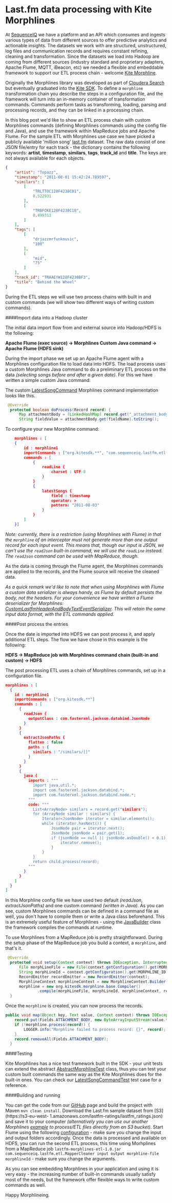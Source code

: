Last.fm data processing with Kite Morphlines
==============================================

At [SequenceIQ](http://sequenceiq.com) we have a platform and an API which consumes and ingests various types of data from different sources to offer predictive analytics and actionable insights.
The datasets we work with are structured, unstructured, log files and communication records and requires constant refining, cleaning and transformation. Since the datasets we load into Hadoop are coming from different sources (industry standard and proprietary adapters, Apache Flume, MQTT, iBeacon, etc)
we needed a flexible and embeddable framework to support our ETL process chain - welcome [Kite Morphline](https://github.com/kite-sdk/kite/tree/master/kite-morphlines).

Originally the Morphlines library was developed as part of [Cloudera Search](http://www.cloudera.com/content/cloudera/en/products-and-services/cdh/search.html) but eventually graduated into the [Kite SDK](http://kitesdk.org/docs/current/).
To define a `morphline` transformation chain you describe the steps in a configuration file, and the framework will turn into an in-memory container of transformation commands.
Commands perform tasks as transforming, loading, parsing and processing records, and they can be linked in a processing chain.

In this blog post we'd like to show an ETL process chain with custom Morphlines commands (defining Morphlines commands using the config file and Java), and use the framework within MapReduce jobs and Apache Flume.
For the sample ETL with Morphlines use case we have picked a publicly available 'million song' [last.fm](http://labrosa.ee.columbia.edu/millionsong/lastfm) dataset.
The raw data consist of one JSON file/entry for each track - the dictionary contains the following keywords: **artist**, **timestamp**, **similars**, **tags**, **track_id** and **title**.
The keys are not always available for each objects.

``` JSON
{
    "artist": "Topazz",
    "timestamp": "2011-08-01 15:42:24.789597",
    "similars": [
        [
            "TRLTTOC128F4238C01",
            0.522931
        ],
        [
            "TRBFOXE128F4238C18",
            0.499313
        ]
    ],
    "tags": [
        [
            "drjazzmrfunkmusic",
            "100"
        ],
        [
            "mid",
            "75"
        ]
    ],
    "track_id": "TRAAEYW128F4238BF3",
    "title": "Behind the Wheel"
}
```

During the ETL steps we will use two process chains with built in and custom commands (we will show two different ways of writing custom commands).

####Import data into a Hadoop cluster

The initial data import flow from and external source into Hadoop/HDFS is the following:

**Apache Flume (exec source) -> Morphlines Custom Java command -> Apache Flume (HDFS sink)**

During the import phase we set up an Apache Flume agent with a Morphlines configuration file to load data into HDFS. The load process uses a custom Morphlines Java command
to do a preliminary ETL process on the data *(selecting songs before and after a given date)*. For this we have written a simple custom Java command:


The custom [LatestSongCommand](https://github.com/sequenceiq/sequenceiq-samples/blob/master/lastfm-morphlines-etl/src/main/java/com/sequenceiq/lastfm/etl/LatestSongCommand.java) Morphlines command implementation looks like this.

``` java
 @Override
  protected boolean doProcess(Record record) {
      Map attachmentBody = (LinkedHashMap) record.get("_attachment_body").get(0);
      String fieldValue = attachmentBody.get(fieldName).toString();

```

To configure your new Morphline command:

``` JSON
    morphlines : [
    {
        id : morphline1
        importCommands : ["org.kitesdk.**", "com.sequenceiq.lastfm.etl.**"]
        commands : [
            {
                readLine {
                    charset : UTF-8
                }
            }
            {
                latestSongs {
                    field : timestamp
                    operator: >
                    pattern: "2011-08-03"
                }
            }
        ]
    }]
```
*Note: currently, there is a restriction (using Morphlines with Flume) in that the `morphline` of an interceptor must not generate more than one output record for each input event. This means that, though our input is JSON, we can't use the `readJson` built-in command, we will use the `readLine` instead. The `readJson` command can be used with MapReduce, though.*


As the data is coming through the Flume agent, the Morphlines commands are applied to the records, and the Flume source will receive the cleaned data.

*As a quick remark we'd like to note that when using Morphlines with Flume a custom data serializer is always handy, as Flume by default persists the body, not the headers. For your convenience we have written a Flume deserializer for Morphlines: [CustomLastfmHeaderAndBodyTextEventSerializer](https://github.com/sequenceiq/sequenceiq-samples/blob/master/lastfm-morphlines-etl/src/main/java/com/sequenceiq/lastfm/etl/CustomLastfmHeaderAndBodyTextEventSerializer.java). This will retain the same input data format, with the ETL commands applied.*

####Post process the entries

Once the date is imported into HDFS we can post process it, and apply additional ETL steps. The flow we have chose in this example is the following:

**HDFS -> MapReduce job with Morphlines command chain (built-in and custom) -> HDFS**

The post processing ETL uses a chain of Morphlines commands, set up in a configuration file.

```JSON
morphlines : [
  {
    id : morphline1
    importCommands : ["org.kitesdk.**"]
    commands : [
      {
        readJson {
          outputClass : com.fasterxml.jackson.databind.JsonNode
        }
      }
      {
        extractJsonPaths {
          flatten : false
          paths : {
            similars : "/similars/[]"
          }
        }
      }
      {
        java {
          imports : """
            import java.util.*;
            import com.fasterxml.jackson.databind.*;
            import com.fasterxml.jackson.databind.node.*;
          """
          code: """
            List<ArrayNode> similars = record.get("similars");
            for (ArrayNode similar : similars) {
                Iterator<JsonNode> iterator = similar.elements();
                while (iterator.hasNext()) {
                    JsonNode pair = iterator.next();
                    JsonNode jsonNode = pair.get(1);
                    if (jsonNode == null || jsonNode.asDouble() < 0.1) {
                        iterator.remove();
                    }
                }
            }
            return child.process(record);
          """
        }
      }
    ]
  }
]
```

In this Morphline config file we have used two default *(readJson, extractJsonPaths)* and one custom command *(written in Java)*. As you can see, custom Morphlines commands can be defined in a command file as well, you don't have to compile them or write a Java class beforehand.
This is an extremely useful feature of Morphlines - using the [JavaBuilder](https://github.com/kite-sdk/kite/blob/master/kite-morphlines/kite-morphlines-core/src/main/java/org/kitesdk/morphline/stdlib/JavaBuilder.java) class the framework compiles the commands at runtime.


To use Morphlines from a MapReduce job is pretty straightforward. During the setup phase of the MapReduce job you build a context, a `morphline`, and that's it.

```java
 @Override
  protected void setup(Context context) throws IOException, InterruptedException {
      File morphLineFile = new File(context.getConfiguration().get(MORPHLINE_FILE));
      String morphLineId = context.getConfiguration().get(MORPHLINE_ID);
      RecordEmitter recordEmitter = new RecordEmitter(context);
      MorphlineContext morphlineContext = new MorphlineContext.Builder().build();
      morphline = new org.kitesdk.morphline.base.Compiler()
              .compile(morphLineFile, morphLineId, morphlineContext, recordEmitter);
  }

```

Once the `morphline` is created, you can now process the records.

``` java
public void map(Object key, Text value, Context context) throws IOException, InterruptedException {
    record.put(Fields.ATTACHMENT_BODY, new ByteArrayInputStream(value.toString().getBytes()));
    if (!morphline.process(record)) {
        LOGGER.info("Morphline failed to process record: {}", record);
    }
    record.removeAll(Fields.ATTACHMENT_BODY);
  }
```

####Testing

Kite Morphlines has a nice test framework built in the SDK - your unit tests can extend the abstract [AbstractMorphlineTest](https://github.com/kite-sdk/kite/blob/master/kite-morphlines/kite-morphlines-core/src/test/java/org/kitesdk/morphline/api/AbstractMorphlineTest.java) class,
thus you can test your custom built commands the same way as the Kite Morphlines does for the built-in ones. You can check our [LatestSongCommandTest](https://github.com/sequenceiq/sequenceiq-samples/blob/master/lastfm-morphlines-etl/src/test/java/com/sequenceiq/lastfm/etl/LatestSongCommandTest.java) test case for a reference.

####Building and running

You can get the code from our [GitHub](https://github.com/sequenceiq/sequenceiq-samples/tree/master/lastfm-morphlines-etl) page and build the project with Maven `mvn clean install`.
Download the Last.fm sample dataset from [S3](https://s3-eu-west-
  1.amazonaws.com/lastfm-ratings/lastfm_ratings.json) and save it to your computer *(alternatively you can use our another Morphlines [example](http://blog.sequenceiq.com/blog/2014/03/11/data-cleaning-with-mapreduce-and-morphlines/) to process/ETL files directly from an S3 bucket)*.
Start Flume using the following [configuration](https://github.com/sequenceiq/sequenceiq-samples/blob/master/lastfm-morphlines-etl/src/main/resources/flume.conf) - make sure you change the input and output folders accordingly.
Once the data is processed and available on HDFS, you can run the second ETL process, this time using Morhplines from a MapReduce job `lastfm-morphlines-etl-1.0.jar com.sequenceiq.lastfm.etl.MapperCleaner input output morphline-file morphlineId` - make sure you change the arguments.

As you can see embedding Morphlines in your application and using it is very easy - the increasing number of built-in commands usually satisfy most of the needs, but the framework offer flexible ways to write custom commands as well.

Happy Morphlineing.
